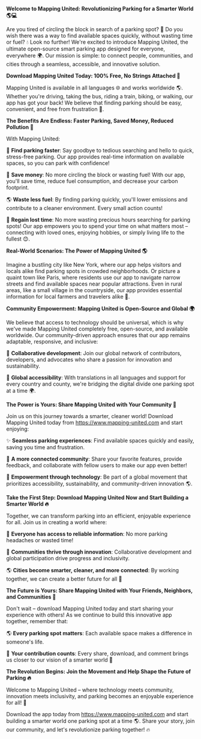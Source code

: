 **Welcome to Mapping United: Revolutionizing Parking for a Smarter World 🌎💻**

Are you tired of circling the block in search of a parking spot? 🔄 Do you wish there was a way to find available spaces quickly, without wasting time or fuel? 💧 Look no further! We're excited to introduce Mapping United, the ultimate open-source smart parking app designed for everyone, everywhere 🌍. Our mission is simple: to connect people, communities, and cities through a seamless, accessible, and innovative solution.

**Download Mapping United Today: 100% Free, No Strings Attached 🎁**

Mapping United is available in all languages 🌐 and works worldwide 🌎. Whether you're driving, taking the bus, riding a train, biking, or walking, our app has got your back! We believe that finding parking should be easy, convenient, and free from frustration 💪.

**The Benefits Are Endless: Faster Parking, Saved Money, Reduced Pollution 🌟**

With Mapping United:

🚗 **Find parking faster**: Say goodbye to tedious searching and hello to quick, stress-free parking. Our app provides real-time information on available spaces, so you can park with confidence!

💸 **Save money**: No more circling the block or wasting fuel! With our app, you'll save time, reduce fuel consumption, and decrease your carbon footprint.

🌎 **Waste less fuel**: By finding parking quickly, you'll lower emissions and contribute to a cleaner environment. Every small action counts!

💪 **Regain lost time**: No more wasting precious hours searching for parking spots! Our app empowers you to spend your time on what matters most – connecting with loved ones, enjoying hobbies, or simply living life to the fullest 😊.

**Real-World Scenarios: The Power of Mapping United 🌎**

Imagine a bustling city like New York, where our app helps visitors and locals alike find parking spots in crowded neighborhoods. Or picture a quaint town like Paris, where residents use our app to navigate narrow streets and find available spaces near popular attractions. Even in rural areas, like a small village in the countryside, our app provides essential information for local farmers and travelers alike 🌾.

**Community Empowerment: Mapping United is Open-Source and Global 🌍**

We believe that access to technology should be universal, which is why we've made Mapping United completely free, open-source, and available worldwide. Our community-driven approach ensures that our app remains adaptable, responsive, and inclusive:

🤝 **Collaborative development**: Join our global network of contributors, developers, and advocates who share a passion for innovation and sustainability.

💬 **Global accessibility**: With translations in all languages and support for every country and county, we're bridging the digital divide one parking spot at a time 🌍.

**The Power is Yours: Share Mapping United with Your Community 🤝**

Join us on this journey towards a smarter, cleaner world! Download Mapping United today from https://www.mapping-united.com and start enjoying:

✨ **Seamless parking experiences**: Find available spaces quickly and easily, saving you time and frustration.

🌟 **A more connected community**: Share your favorite features, provide feedback, and collaborate with fellow users to make our app even better!

💪 **Empowerment through technology**: Be part of a global movement that prioritizes accessibility, sustainability, and community-driven innovation 🌎.

**Take the First Step: Download Mapping United Now and Start Building a Smarter World 🔥**

Together, we can transform parking into an efficient, enjoyable experience for all. Join us in creating a world where:

🚗 **Everyone has access to reliable information**: No more parking headaches or wasted time!

💸 **Communities thrive through innovation**: Collaborative development and global participation drive progress and inclusivity.

🌎 **Cities become smarter, cleaner, and more connected**: By working together, we can create a better future for all 🌟

**The Future is Yours: Share Mapping United with Your Friends, Neighbors, and Communities 🤝**

Don't wait – download Mapping United today and start sharing your experience with others! As we continue to build this innovative app together, remember that:

🌎 **Every parking spot matters**: Each available space makes a difference in someone's life.

💖 **Your contribution counts**: Every share, download, and comment brings us closer to our vision of a smarter world 🌟

**The Revolution Begins: Join the Movement and Help Shape the Future of Parking 🔥**

Welcome to Mapping United – where technology meets community, innovation meets inclusivity, and parking becomes an enjoyable experience for all! 💖

Download the app today from https://www.mapping-united.com and start building a smarter world one parking spot at a time 🌎. Share your story, join our community, and let's revolutionize parking together! 🔥